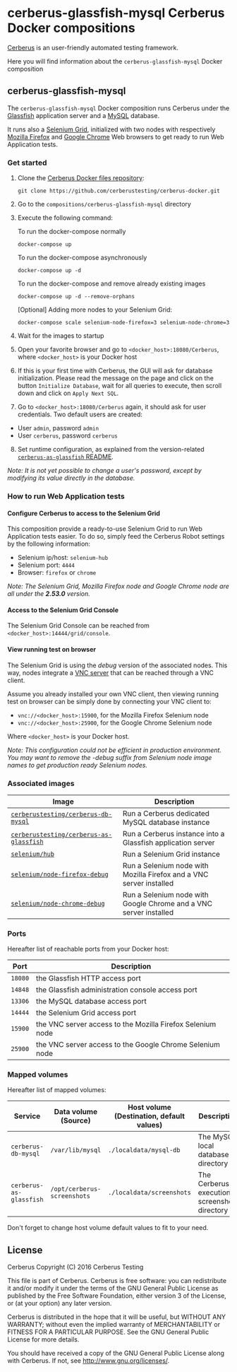 # cerberus-glassfish-mysql Cerberus Docker compositions

[Cerberus](http://www.cerberus-testing.org/) is an user-friendly automated testing framework.

Here you will find information about the `cerberus-glassfish-mysql` Docker composition

## cerberus-glassfish-mysql

The `cerberus-glassfish-mysql` Docker composition runs Cerberus under the [Glassfish](https://glassfish.java.net/) application server and a [MySQL](https://www.mysql.com/) database.

It runs also a [Selenium Grid](http://www.seleniumhq.org/docs/07_selenium_grid.jsp), initialized with two nodes with respectively [Mozilla Firefox](https://www.mozilla.org/en-US/firefox/products/) and [Google Chrome](https://www.google.com/chrome/browser/index.html) Web browsers to get ready to run Web Application tests.

### Get started

 1. Clone the [Cerberus Docker files repository](https://github.com/cerberustesting/cerberus-docker):

    `git clone https://github.com/cerberustesting/cerberus-docker.git`

 2. Go to the `compositions/cerberus-glassfish-mysql` directory

 3. Execute the following command:

	To run the docker-compose normally
	
    `docker-compose up`
	
	To run the docker-compose asynchronously
	
	`docker-compose up -d`
	
	To run the docker-compose and remove already existing images
	
	`docker-compose up -d --remove-orphans`
	
	[Optional] Adding more nodes to your Selenium Grid:

	`docker-compose scale selenium-node-firefox=3 selenium-node-chrome=3`

 4. Wait for the images to startup

 5. Open your favorite browser and go to `<docker_host>:18080/Cerberus`, where `<docker_host>` is your Docker host

 6. If this is your first time with Cerberus, the GUI will ask for database initialization. Please read the message on the page and click on the button `Initialize Database`, wait for all queries to execute, then scroll down and click on `Apply Next SQL`.

 7. Go to `<docker_host>:18080/Cerberus` again, it should ask for user credentials. Two default users are created:

   * User `admin`, password `admin`
   * User `cerberus`, password `cerberus`
   
 8. Set runtime configuration, as explained from the version-related [`cerberus-as-glassfish` README](https://github.com/cerberustesting/cerberus-docker/tree/master/images/cerberus-as-glassfish/README.md).

_Note: It is not yet possible to change a user's password, except by modifying its value directly in the database._

### How to run Web Application tests

#### Configure Cerberus to access to the Selenium Grid

This composition provide a ready-to-use Selenium Grid to run Web Application tests easier. To do so, simply feed the Cerberus Robot settings by the following information:

- Selenium ip/host: `selenium-hub`
- Selenium port: `4444`
- Browser: `firefox` or `chrome`

_Note: The Selenium Grid, Mozilla Firefox node and Google Chrome node are all under the **2.53.0** version._

#### Access to the Selenium Grid Console

The Selenium Grid Console can be reached from `<docker_host>:14444/grid/console`.

#### View running test on browser

The Selenium Grid is using the _debug_ version of the associated nodes.
This way, nodes integrate a [VNC server](https://fr.wikipedia.org/wiki/Virtual_Network_Computing) that can be reached through a VNC client.

Assume you already installed your own VNC client, then viewing running test on browser can be simply done by connecting your VNC client to:

- `vnc://<docker_host>:15900`, for the Mozilla Firefox Selenium node 
- `vnc://<docker_host>:25900`, for the Google Chrome Selenium node 
    
Where `<docker_host>` is your Docker host.

_Note: This configuration could not be efficient in production environment. You may want to remove the -debug suffix from Selenium node image names to get production ready Selenium nodes._

### Associated images

Image                                                                                                           | Description
----------------------------------------------------------------------------------------------------------------|-------------------------------------------------------------------------------------------------------------------------------
[`cerberustesting/cerberus-db-mysql`](https://hub.docker.com/r/cerberustesting/cerberus-db-mysql/)              | Run a Cerberus dedicated MySQL database instance
[`cerberustesting/cerberus-as-glassfish`](https://hub.docker.com/r/cerberustesting/cerberus-as-glassfish/)      | Run a Cerberus instance into a Glassfish application server
[`selenium/hub`](https://hub.docker.com/r/selenium/hub/)                                                        | Run a Selenium Grid instance
[`selenium/node-firefox-debug`](https://hub.docker.com/r/selenium/node-firefox-debug/)                          | Run a Selenium node with Mozilla Firefox and a VNC server installed
[`selenium/node-chrome-debug`](https://hub.docker.com/r/selenium/node-chrome-debug/)                            | Run a Selenium node with Google Chrome and a VNC server installed

### Ports

Hereafter list of reachable ports from your Docker host:

Port             | Description
-----------------|---------------------------------------------------------------------------------
`18080`          | the Glassfish HTTP access port
`14848`          | the Glassfish administration console access port
`13306`          | the MySQL database access port
`14444`          | the Selenium Grid access port
`15900`          | the VNC server access to the Mozilla Firefox Selenium node
`25900`          | the VNC server access to the Google Chrome Selenium node

### Mapped volumes

Hereafter list of mapped volumes:

Service                 | Data volume (Source)        | Host volume (Destination, default values)   | Description
------------------------|-----------------------------|---------------------------------------------| ---------------------
`cerberus-db-mysql`     | `/var/lib/mysql`            | `./localdata/mysql-db`                      | The MySQL local database directory
`cerberus-as-glassfish` | `/opt/cerberus-screenshots` | `./localdata/screenshots`                   | The Cerberus execution screenshots directory

Don't forget to change host volume default values to fit to your need.

## License

Cerberus Copyright (C) 2016 Cerberus Testing

This file is part of Cerberus.
Cerberus is free software: you can redistribute it and/or modify
it under the terms of the GNU General Public License as published by
the Free Software Foundation, either version 3 of the License, or
(at your option) any later version.

Cerberus is distributed in the hope that it will be useful,
but WITHOUT ANY WARRANTY; without even the implied warranty of
MERCHANTABILITY or FITNESS FOR A PARTICULAR PURPOSE.  See the
GNU General Public License for more details.

You should have received a copy of the GNU General Public License
along with Cerberus.  If not, see <http://www.gnu.org/licenses/>.
